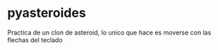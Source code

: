 # pyasteroides
Practica de un clon de asteroid, lo unico que hace es moverse con las flechas del teclado
